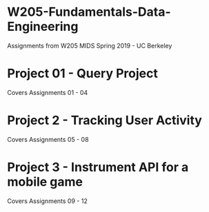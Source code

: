 # W205-Fundamentals-Data-Engineering
Assignments from W205 MIDS Spring 2019 - UC Berkeley

# Project 01 - Query Project
Covers Assignments 01 - 04

# Project 2 - Tracking User Activity
Covers Assignments 05 - 08

# Project 3 - Instrument API for a mobile game
Covers Assignments 09 - 12
